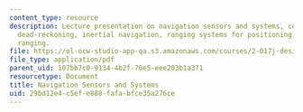 ```yaml
---
content_type: resource
description: Lecture presentation on navigation sensors and systems, coordinate frames,
  dead-reckoning, inertial navigation, ranging systems for positioning, and acoustic
  ranging.
file: https://ol-ocw-studio-app-qa.s3.amazonaws.com/courses/2-017j-design-of-electromechanical-robotic-systems-fall-2009/29bd12e4c5efe888fafabfce35a276ce_MIT2_017JF09_navigation.pdf
file_type: application/pdf
parent_uid: 107bb7c0-9134-4b2f-70e5-eee203b1a371
resourcetype: Document
title: Navigation Sensors and Systems
uid: 29bd12e4-c5ef-e888-fafa-bfce35a276ce
---
```

